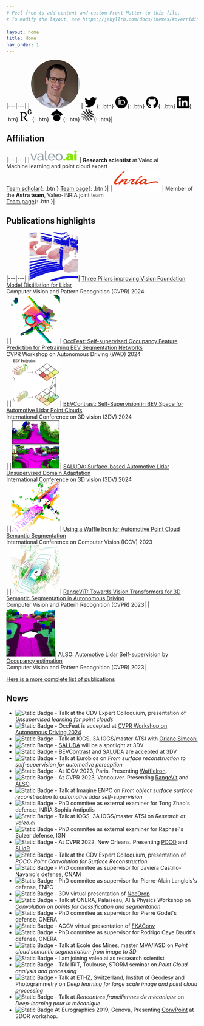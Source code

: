 ```yaml
---
# Feel free to add content and custom Front Matter to this file.
# To modify the layout, see https://jekyllrb.com/docs/themes/#overriding-theme-defaults

layout: home
title: Home
nav_order: 1
---
```


|---|---|
| <img style="border-radius: 50%" width="128" height="128" src="/images/profile.png" /> | [<img width="32" height="32" src="/images/svg_icons/twitter.svg" title="Twitter" />](https://twitter.com/alexandreboulch){: .btn}  [<img width="32" height="32" src="/images/svg_icons/orcid.svg" title="Orcid" />](https://orcid.org/0000-0002-4196-9665){: .btn} [<img width="32" height="32" src="/images/svg_icons/github.svg" title="Github" />](https://github.com/aboulch){: .btn} [<img width="32" height="32" src="/images/svg_icons/linkedin.svg" title="LinkedIn" />](https://fr.linkedin.com/in/alexandre-boulch-0464b71b){: .btn} [<img width="32" height="32" src="/images/svg_icons/researchgate.svg" title="ResearchGate" />](https://www.researchgate.net/scientific-contributions/Alexandre-Boulch-2008959436){: .btn} [<img width="32" height="32" src="/images/svg_icons/googlescholar.svg" title="Google Scholar" />](https://scholar.google.fr/citations?user=iJ3qFGAAAAAJ&hl=en){: .btn} [<img width="32" height="32" src="/images/svg_icons/hal.svg" title="HAL" />](https://cv.archives-ouvertes.fr/boulch-alexandre){: .btn}|

## Affiliation

|---|---|
|<img width="128" src="/images/valeoai_logo.png" /> | **Research scientist** at Valeo.ai<br/> Machine learning and point cloud expert<br/> [Team scholar](https://scholar.google.com/citations?user=eM4nZ1sAAAAJ){: .btn } [Team page](https://valeoai.github.io/blog/){: .btn }|
|<img width="128" src="/images/inria_logo.png"/>    | Member of the **Astra team**, Valeo-INRIA joint team<br/> [Team page](https://astra-vision.github.io/){: .btn }|


## Publications highlights

|---|---|
|<img width="128" height="128" src="/images/publications/2024_CVPR_ScaLR/thumbnail.png" />| [Three Pillars improving Vision Foundation Model Distillation for Lidar](/publications/2024_cvpr_scalr)<br/> Computer Vision and Pattern Recognition (CVPR) 2024<br/> |
|<img width="128" height="128" src="/images/publications/2024_CVPR_WAD_OccFeat/thumbnail.png" />| [OccFeat: Self-supervised Occupancy Feature Prediction for Pretraining BEV Segmentation Networks](/publications/2024_WAD_OccFeat)<br/> CVPR Workshop on Autonomous Driving (WAD) 2024<br/> |
|<img width="128" height="128" src="/images/publications/2024_3DV_bevcontrast/thumbnail.png" />| [BEVContrast: Self-Supervision in BEV Space for Automotive Lidar Point Clouds](/publications/2024_3DV_bevcontrast)<br/> International Conference on 3D vision (3DV) 2024<br/> |
|<img width="128" height="128" src="/images/publications/2024_3DV_saluda/thumbnail.png" />| [SALUDA: Surface-based Automotive Lidar Unsupervised Domain Adaptation](/publications/2024_3DV_saluda)<br/> International Conference on 3D vision (3DV) 2024<br/> |
|<img width="128" height="128" src="/images/publication_thumbnails/2023_iccv_waffleiron.png" />| [Using a Waffle Iron for Automotive Point Cloud Semantic Segmentation](/publications/2023_iccv_waffleiron)<br/> International Conference on Computer Vision (ICCV) 2023<br/> |
|<img width="128" height="128" src="/images/publication_thumbnails/2023_cvpr_rangevit.png" />| [RangeViT: Towards Vision Transformers for 3D Semantic Segmentation in Autonomous Driving](/publications/2023_cvpr_rangevit)<br/> Computer Vision and Pattern Recognition (CVPR) 2023|
|<img width="128" height="128" src="/images/publication_thumbnails/2023_cvpr_also.png" />| [ALSO: Automotive Lidar Self-supervision by Occupancy estimation](/publications/2023_cvpr_also)<br/> Computer Vision and Pattern Recognition (CVPR) 2023|

[Here is a more complete list of publications](/publications)

## News

<!---
![Static Badge](https://img.shields.io/badge/2023%2F10-red) News
![Static Badge](https://img.shields.io/badge/2023%2F10-darkgreen) Talk
![Static Badge](https://img.shields.io/badge/2023%2F10-blue) Papers / Conferences
--->

- ![Static Badge](https://img.shields.io/badge/2024%2F05%2F15-darkgreen) - Talk at the CDV Expert Colloquium, presentation of *Unsupervised learning for point clouds*
- ![Static Badge](https://img.shields.io/badge/2024%2F04%2F11-blue) - OccFeat is accepted at [CVPR Workshop on Autonomous Driving 2024](https://cvpr2024.wad.vision/)
- ![Static Badge](https://img.shields.io/badge/2024%2F01%2F24-darkgreen) - Talk at IOGS, 3A IOGS/master ATSI with [Oriane Simeoni](https://osimeoni.github.io/)
- ![Static Badge](https://img.shields.io/badge/2024%2F01%2F15-blue) - [SALUDA](https://boulch.eu/publications/2024_3DV_saluda) will be a spotlight at 3DV
- ![Static Badge](https://img.shields.io/badge/2023%2F10-blue) - [BEVContrast](https://boulch.eu/publications/2024_3DV_bevcontrast) and [SALUDA](https://boulch.eu/publications/2024_3DV_saluda) are accepted at 3DV
- ![Static Badge](https://img.shields.io/badge/2023%2F10%2F19-darkgreen) - Talk at Eurobios on *From surface reconstruction to self-supervision for automotive perception*
- ![Static Badge](https://img.shields.io/badge/2023%2F10%2F02_to_2023%2F10%2F06-blue) - At ICCV 2023, Paris. Presenting [WaffleIron](/publications/2023_iccv_waffleiron).
- ![Static Badge](https://img.shields.io/badge/2023%2F06%2F18_to_2023%2F06%2F22-blue) - At CVPR 2023, Vancouver. Presenting [RangeVit](/publications/2023_cvpr_rangevit) and [ALSO](/publications/2023_cvpr_also).
- ![Static Badge](https://img.shields.io/badge/2023%2F06%2F14-darkgreen) - Talk at Imagine ENPC on *From object surface surface reconstruction to automotive lidar self-supervision*
- ![Static Badge](https://img.shields.io/badge/2023%2F03%2F27-yellow) - PhD commitee as external examiner for Tong Zhao's defense, INRIA Sophia Antipolis
- ![Static Badge](https://img.shields.io/badge/2023%2F01%2F18-darkgreen) - Talk at IOGS, 3A IOGS/master ATSI on *Research at valeo.ai*
- ![Static Badge](https://img.shields.io/badge/2022%2F10%2F17-yellow) - PhD commitee as external examiner for Raphael's Sulzer defense, IGN
- ![Static Badge](https://img.shields.io/badge/2022%2F06%2F19_to_2022%2F06%2F24-blue) - At CVPR 2022, New Orleans. Presenting [POCO](/publications/2022_cvpr_poco) and [SLidR](/publications/2022_cvpr_slidr)
- ![Static Badge](https://img.shields.io/badge/2022%2F05%2F18-darkgreen) - Talk at the CDV Expert Colloquium, presentation of *POCO: Point Convolution for Surface Reconstruction*
- ![Static Badge](https://img.shields.io/badge/2022%2F03%2F23-yellow)  - PhD commitee as supervisor for Javiera Castillo-Navarro's defense, CNAM
- ![Static Badge](https://img.shields.io/badge/2021%2F12%2F14-yellow)  - PhD commitee as supervisor for Pierre-Alain Langlois's defense, ENPC
- ![Static Badge](https://img.shields.io/badge/2021%2F12%2F01_to_2021%2F12%2F03-blue) - 3DV virtual presentation of [NeeDrop](/publications/2021_3dv_needrop)
- ![Static Badge](https://img.shields.io/badge/2021%2F04%2F12-darkgreen) - Talk at ONERA, Palaiseau, AI & Physics Workshop on *Convolution on points for classification and segmentation*
- ![Static Badge](https://img.shields.io/badge/2021%2F01%2F22-yellow)  - PhD commitee as supervisor for Pierre Godet's defense, ONERA
- ![Static Badge](https://img.shields.io/badge/2020%2F11%2F30_to_2020%2F12%2F04-blue) - ACCV virtual presentation of [FKAConv](/publications/2020_accv_fkaconv)
- ![Static Badge](https://img.shields.io/badge/2020%2F11%2F06-yellow)  - PhD commitee as supervisor for Rodrigo Caye Daudt's defense, ONERA
- ![Static Badge](https://img.shields.io/badge/2020%2F03%2F05-darkgreen) - Talk at Ecole des Mines, master MVA/IASD on *Point cloud semantic segmentation: from image to 3D*
- ![Static Badge](https://img.shields.io/badge/2019%2F11%2F04-red) - I am joining valeo.ai as recsearch scientist
- ![Static Badge](https://img.shields.io/badge/2019%2F10%2F25-darkgreen) - Talk IRIT, Toulouse, STORM seminar on *Point Cloud analysis and processing*
- ![Static Badge](https://img.shields.io/badge/2019%2F09%2F27-darkgreen) - Talk at ETHZ, Switzerland, Institut of Geodesy and Photogrammetry on *Deep learning for large scale image and point cloud processing*
- ![Static Badge](https://img.shields.io/badge/2019%2F05%2F28-darkgreen) - Talk at *Rencontres franciliennes de mécanique* on *Deep-learning pour la mécanique*
- ![Static Badge](https://img.shields.io/badge/2019%2F05%2F05_to_2019%2F05%2F10-blue) At Eurographics 2019, Genova, Presenting [ConvPoint](/publications/2020_cag_convpoint) at 3DOR workshop.



